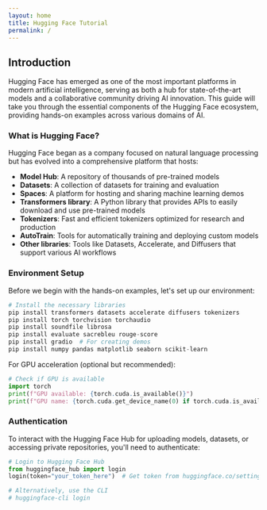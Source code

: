 ```yaml
---
layout: home
title: Hugging Face Tutorial
permalink: /
---
```


<!-- [![Jekyll Themes](https://img.shields.io/badge/featured%20on-JekyllThemes-red.svg)](https://jekyll-themes.com/jekyll-gitbook/) -->

## Introduction

Hugging Face has emerged as one of the most important platforms in modern artificial intelligence, serving as both a hub for state-of-the-art models and a collaborative community driving AI innovation. This guide will take you through the essential components of the Hugging Face ecosystem, providing hands-on examples across various domains of AI.

### What is Hugging Face?

Hugging Face began as a company focused on natural language processing but has evolved into a comprehensive platform that hosts:

- **Model Hub**: A repository of thousands of pre-trained models
- **Datasets**: A collection of datasets for training and evaluation
- **Spaces**: A platform for hosting and sharing machine learning demos
- **Transformers library**: A Python library that provides APIs to easily download and use pre-trained models
- **Tokenizers**: Fast and efficient tokenizers optimized for research and production
- **AutoTrain**: Tools for automatically training and deploying custom models
- **Other libraries**: Tools like Datasets, Accelerate, and Diffusers that support various AI workflows

### Environment Setup

Before we begin with the hands-on examples, let's set up our environment:

```python
# Install the necessary libraries
pip install transformers datasets accelerate diffusers tokenizers
pip install torch torchvision torchaudio
pip install soundfile librosa
pip install evaluate sacrebleu rouge-score
pip install gradio  # For creating demos
pip install numpy pandas matplotlib seaborn scikit-learn
```

For GPU acceleration (optional but recommended):
```python
# Check if GPU is available
import torch
print(f"GPU available: {torch.cuda.is_available()}")
print(f"GPU name: {torch.cuda.get_device_name(0) if torch.cuda.is_available() else 'None'}")
```

### Authentication

To interact with the Hugging Face Hub for uploading models, datasets, or accessing private repositories, you'll need to authenticate:

```python
# Login to Hugging Face Hub
from huggingface_hub import login
login(token="your_token_here")  # Get token from huggingface.co/settings/tokens

# Alternatively, use the CLI
# huggingface-cli login
```